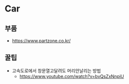 # Car

## 부품 
* https://www.partzone.co.kr/

## 꿀팁
* 고속도로에서 창문열고달려도 머리안날리는 방법
  - https://www.youtube.com/watch?v=bvQsZxNnpiU

